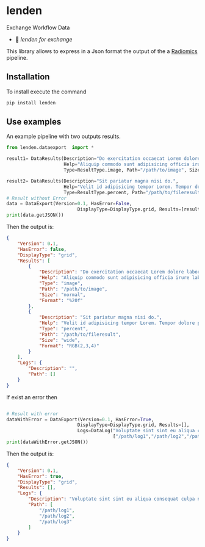 # lenden

Exchange Workflow Data

- 📙 *lenden for  exchange*

This library allows to express in a Json format the  output of the a [Radiomics](https://radiomicsgroup.github.io/) pipeline.

## Installation

To install execute the command

```bash
pip install lenden
```

## Use examples

An example pipeline with two outputs results.

```python
from lenden.dataexport  import *

result1= DataResults(Description="Do exercitation occaecat Lorem dolore labore culpa quis.", 
                     Help="Aliquip commodo sunt adipisicing officia irure laborum reprehenderit nulla consectetur in minim.",
                     Type=ResultType.image, Path="/path/to/image", Size=ResultSizeType.normal, Format="%20f")

result2= DataResults(Description="Sit pariatur magna nisi do.", 
                     Help="Velit id adipisicing tempor Lorem. Tempor dolore proident ea quis.",
                     Type=ResultType.percent, Path="/path/to/fileresult", Size=ResultSizeType.wide, Format="RGB(2,3,4)")
# Result without Error
data = DataExport(Version=0.1, HasError=False,
                          DisplayType=DisplayType.grid, Results=[result1, result2], Logs=None)
print(data.getJSON())
```

Then the output is:

```json
{
    "Version": 0.1,
    "HasError": false,
    "DisplayType": "grid",
    "Results": [
        {
            "Description": "Do exercitation occaecat Lorem dolore labore culpa quis.",
            "Help": "Aliquip commodo sunt adipisicing officia irure laborum reprehenderit nulla consectetur in minim.",
            "Type": "image",
            "Path": "/path/to/image",
            "Size": "normal",
            "Format": "%20f"
        },
        {
            "Description": "Sit pariatur magna nisi do.",
            "Help": "Velit id adipisicing tempor Lorem. Tempor dolore proident ea quis.",
            "Type": "percent",
            "Path": "/path/to/fileresult",
            "Size": "wide",
            "Format": "RGB(2,3,4)"
        }
    ],
    "Logs": {
        "Description": "",
        "Path": []
    }
}
```

If exist an error then

```python

# Result with error
dataWithError = DataExport(Version=0.1, HasError=True,
                          DisplayType=DisplayType.grid, Results=[],
                          Logs=DataLog("Voluptate sint sint eu aliqua consequat culpa nisi fugiat nostrud aute adipisicing.", 
                                       ["/path/log1","/path/log2","/path/log3"]))
print(dataWithError.getJSON())
```

Then the output is:

```json
{
    "Version": 0.1,
    "HasError": true,
    "DisplayType": "grid",
    "Results": [],
    "Logs": {
        "Description": "Voluptate sint sint eu aliqua consequat culpa nisi fugiat nostrud aute adipisicing.",
        "Path": [
            "/path/log1",
            "/path/log2",
            "/path/log3"
        ]
    }
}
```
